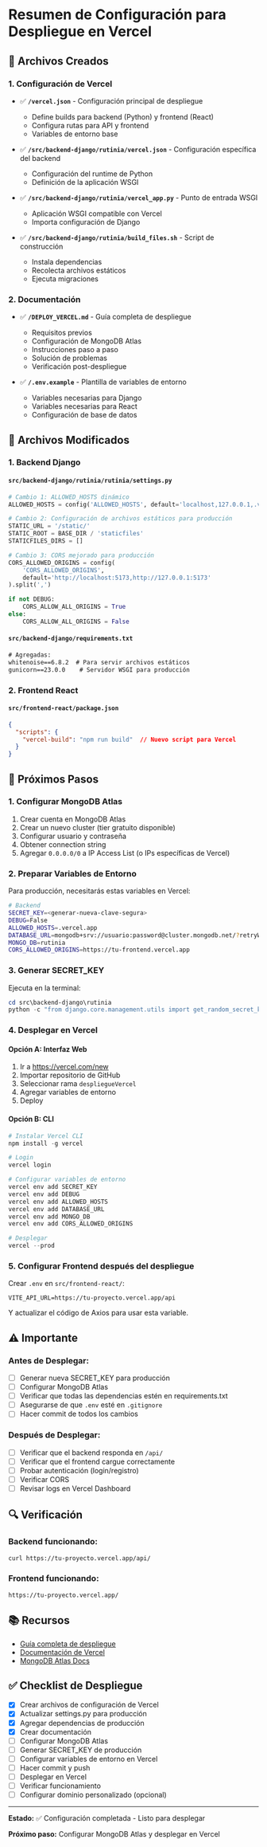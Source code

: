 # Resumen de Configuración para Despliegue en Vercel

## 📁 Archivos Creados

### 1. Configuración de Vercel
- ✅ **`/vercel.json`** - Configuración principal de despliegue
  - Define builds para backend (Python) y frontend (React)
  - Configura rutas para API y frontend
  - Variables de entorno base

- ✅ **`/src/backend-django/rutinia/vercel.json`** - Configuración específica del backend
  - Configuración del runtime de Python
  - Definición de la aplicación WSGI

- ✅ **`/src/backend-django/rutinia/vercel_app.py`** - Punto de entrada WSGI
  - Aplicación WSGI compatible con Vercel
  - Importa configuración de Django

- ✅ **`/src/backend-django/rutinia/build_files.sh`** - Script de construcción
  - Instala dependencias
  - Recolecta archivos estáticos
  - Ejecuta migraciones

### 2. Documentación
- ✅ **`/DEPLOY_VERCEL.md`** - Guía completa de despliegue
  - Requisitos previos
  - Configuración de MongoDB Atlas
  - Instrucciones paso a paso
  - Solución de problemas
  - Verificación post-despliegue

- ✅ **`/.env.example`** - Plantilla de variables de entorno
  - Variables necesarias para Django
  - Variables necesarias para React
  - Configuración de base de datos

## 🔧 Archivos Modificados

### 1. Backend Django

#### `src/backend-django/rutinia/rutinia/settings.py`
```python
# Cambio 1: ALLOWED_HOSTS dinámico
ALLOWED_HOSTS = config('ALLOWED_HOSTS', default='localhost,127.0.0.1,.vercel.app').split(',')

# Cambio 2: Configuración de archivos estáticos para producción
STATIC_URL = '/static/'
STATIC_ROOT = BASE_DIR / 'staticfiles'
STATICFILES_DIRS = []

# Cambio 3: CORS mejorado para producción
CORS_ALLOWED_ORIGINS = config(
    'CORS_ALLOWED_ORIGINS',
    default='http://localhost:5173,http://127.0.0.1:5173'
).split(',')

if not DEBUG:
    CORS_ALLOW_ALL_ORIGINS = True
else:
    CORS_ALLOW_ALL_ORIGINS = False
```

#### `src/backend-django/requirements.txt`
```txt
# Agregadas:
whitenoise==6.8.2  # Para servir archivos estáticos
gunicorn==23.0.0    # Servidor WSGI para producción
```

### 2. Frontend React

#### `src/frontend-react/package.json`
```json
{
  "scripts": {
    "vercel-build": "npm run build"  // Nuevo script para Vercel
  }
}
```

## 🚀 Próximos Pasos

### 1. Configurar MongoDB Atlas
1. Crear cuenta en MongoDB Atlas
2. Crear un nuevo cluster (tier gratuito disponible)
3. Configurar usuario y contraseña
4. Obtener connection string
5. Agregar `0.0.0.0/0` a IP Access List (o IPs específicas de Vercel)

### 2. Preparar Variables de Entorno

Para producción, necesitarás estas variables en Vercel:

```bash
# Backend
SECRET_KEY=<generar-nueva-clave-segura>
DEBUG=False
ALLOWED_HOSTS=.vercel.app
DATABASE_URL=mongodb+srv://usuario:password@cluster.mongodb.net/?retryWrites=true&w=majority
MONGO_DB=rutinia
CORS_ALLOWED_ORIGINS=https://tu-frontend.vercel.app
```

### 3. Generar SECRET_KEY

Ejecuta en la terminal:
```powershell
cd src\backend-django\rutinia
python -c "from django.core.management.utils import get_random_secret_key; print(get_random_secret_key())"
```

### 4. Desplegar en Vercel

#### Opción A: Interfaz Web
1. Ir a https://vercel.com/new
2. Importar repositorio de GitHub
3. Seleccionar rama `despliegueVercel`
4. Agregar variables de entorno
5. Deploy

#### Opción B: CLI
```powershell
# Instalar Vercel CLI
npm install -g vercel

# Login
vercel login

# Configurar variables de entorno
vercel env add SECRET_KEY
vercel env add DEBUG
vercel env add ALLOWED_HOSTS
vercel env add DATABASE_URL
vercel env add MONGO_DB
vercel env add CORS_ALLOWED_ORIGINS

# Desplegar
vercel --prod
```

### 5. Configurar Frontend después del despliegue

Crear `.env` en `src/frontend-react/`:
```
VITE_API_URL=https://tu-proyecto.vercel.app/api
```

Y actualizar el código de Axios para usar esta variable.

## ⚠️ Importante

### Antes de Desplegar:
- [ ] Generar nueva SECRET_KEY para producción
- [ ] Configurar MongoDB Atlas
- [ ] Verificar que todas las dependencias estén en requirements.txt
- [ ] Asegurarse de que `.env` esté en `.gitignore`
- [ ] Hacer commit de todos los cambios

### Después de Desplegar:
- [ ] Verificar que el backend responda en `/api/`
- [ ] Verificar que el frontend cargue correctamente
- [ ] Probar autenticación (login/registro)
- [ ] Verificar CORS
- [ ] Revisar logs en Vercel Dashboard

## 🔍 Verificación

### Backend funcionando:
```bash
curl https://tu-proyecto.vercel.app/api/
```

### Frontend funcionando:
```
https://tu-proyecto.vercel.app/
```

## 📚 Recursos

- [Guía completa de despliegue](./DEPLOY_VERCEL.md)
- [Documentación de Vercel](https://vercel.com/docs)
- [MongoDB Atlas Docs](https://www.mongodb.com/docs/atlas/)

## ✅ Checklist de Despliegue

- [x] Crear archivos de configuración de Vercel
- [x] Actualizar settings.py para producción
- [x] Agregar dependencias de producción
- [x] Crear documentación
- [ ] Configurar MongoDB Atlas
- [ ] Generar SECRET_KEY de producción
- [ ] Configurar variables de entorno en Vercel
- [ ] Hacer commit y push
- [ ] Desplegar en Vercel
- [ ] Verificar funcionamiento
- [ ] Configurar dominio personalizado (opcional)

---

**Estado:** ✅ Configuración completada - Listo para desplegar

**Próximo paso:** Configurar MongoDB Atlas y desplegar en Vercel
